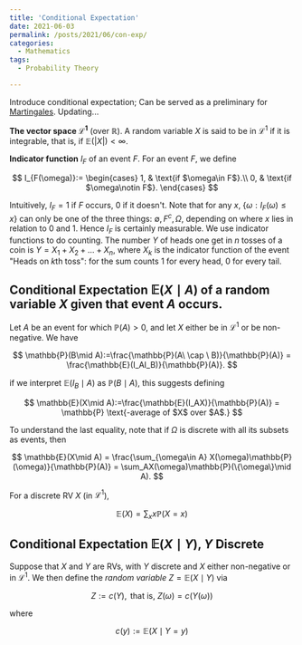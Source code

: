```yaml
---
title: 'Conditional Expectation'
date: 2021-06-03
permalink: /posts/2021/06/con-exp/
categories:
  - Mathematics
tags:
  - Probability Theory

---
```


Introduce conditional expectation; Can be served as a preliminary for [Martingales](https://wwwcielwww.github.io/posts/2021/05/martingales/). Updating...

**The vector space $\mathcal{L}^1$** (over $\mathbb{R}$). A random variable $X$ is said to be in $\mathcal{L}^1$ if it is integrable, that is, if $\mathbb{E}(\vert X\vert) < \infty$.

**Indicator function** $I_F$ of an event $F$. For an event $F$, we define

$$
I_{F(\omega)}:=
\begin{cases}
    1, & \text{if $\omega\in F$}.\\
    0, & \text{if $\omega\notin F$}.
\end{cases}
$$

Intuitively, $I_F=1$ if $F$ occurs, $0$ if it doesn't. Note that for any $x$, $\{\omega:I_F(\omega)\leq x\}$ can only be one of the three things: $\emptyset, F^c, \Omega$, depending on where $x$ lies in relation to $0$ and $1$. Hence $I_F$ is certainly measurable. We use indicator functions to do counting. The number $Y$ of heads one get in $n$ tosses of a coin is $Y=X_1+X_2+\dots+X_n$, where $X_k$ is the indicator function of the event "Heads on $k$th toss": for the sum counts $1$ for every head, $0$ for every tail.

## Conditional Expectation $\mathbb{E}(X\mid A)$ of a random variable $X$ given that event $A$ occurs.

Let $A$ be an event for which $\mathbb{P}(A)>0$, and let $X$ either be in $\mathcal{L}^1$ or be non-negative. We have 

$$
\mathbb{P}(B\mid A):=\frac{\mathbb{P}(A\ \cap \ B)}{\mathbb{P}(A)} = \frac{\mathbb{E}(I_AI_B)}{\mathbb{P}(A)}.
$$

if we interpret $\mathbb{E}(I_B\mid A)$ as $\mathbb{P}(B\mid A)$, this suggests defining

$$
\mathbb{E}(X\mid A):=\frac{\mathbb{E}(I_AX)}{\mathbb{P}(A)} = \mathbb{P} \text{-average of $X$ over $A$.}
$$

To understand the last equality, note that if $\Omega$ is discrete with all its subsets as events, then

$$
\mathbb{E}(X\mid A) = \frac{\sum_{\omega\in A} X(\omega)\mathbb{P}(\omega)}{\mathbb{P}(A)} = \sum_AX(\omega)\mathbb{P}(\{\omega\}\mid A).
$$

For a discrete RV $X$ (in $\mathcal{L}^1$),

$$
\mathbb{E}(X) = \sum_xx\mathbb{P}(X=x)
$$

## Conditional Expectation $\mathbb{E}(X\mid Y)$, $Y$ Discrete

Suppose that $X$ and $Y$ are RVs, with $Y$ discrete and $X$ either non-negative or in $\mathcal{L}^1$. We then define the *random variable* $Z=\mathbb{E}(X\mid Y)$ via

$$
Z:=c(Y), \text{ that is, } Z(\omega)=c(Y(\omega))
$$

where 

$$
c(y):=\mathbb{E}(X\mid Y=y)
$$

